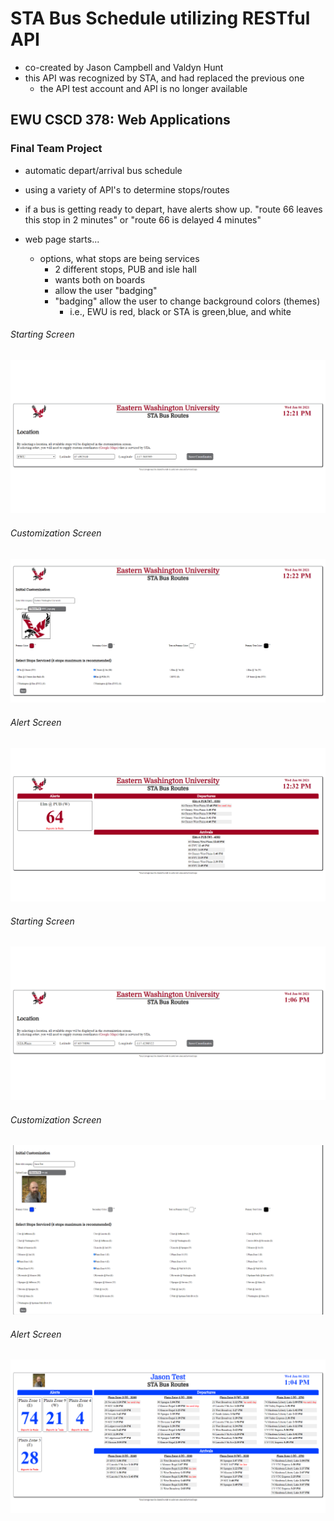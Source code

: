 # STA Bus Schedule utilizing RESTful API

- co-created by Jason Campbell and Valdyn Hunt
- this API was recognized by STA, and had replaced the previous one
    - the API test account and API is no longer available
    
## EWU CSCD 378: Web Applications

### Final Team Project
  
  - automatic depart/arrival bus schedule
  
  - using a variety of API's to determine stops/routes
  
  - if a bus is getting ready to depart, have alerts show up. "route 66 leaves this stop in 2 minutes" or "route 66 is delayed 4 minutes"
  
  - web page starts...
    - options, what stops are being services
      - 2 different stops, PUB and isle hall
      - wants both on boards
      - allow the user "badging"
      - "badging" allow the user to change background colors (themes)
        - i.e., EWU is red, black or STA is green,blue, and white
  
###### Starting Screen

![Screenshot](https://github.com/jcampbell18/php/blob/main/STA_start-screen.png)

###### Customization Screen

![Screenshot](https://github.com/jcampbell18/php/blob/main/STA_customize.png)

###### Alert Screen

![Screenshot](https://github.com/jcampbell18/php/blob/main/STA_page.png)

###### Starting Screen

![Screenshot](https://github.com/jcampbell18/php/blob/main/STA_start-screen2.png)

###### Customization Screen

![Screenshot](https://github.com/jcampbell18/php/blob/main/STA_customize2.png)

###### Alert Screen

![Screenshot](https://github.com/jcampbell18/php/blob/main/STA_page2.png)
